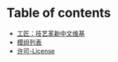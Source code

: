 # Table of contents

* [工匠：技艺革新中文维基](README.md)
* [模组列表](mo-zu-lie-biao.md)
* [许可-License](xu-ke-license.md)
